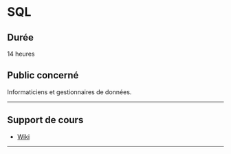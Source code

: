 # SQL

## Durée

14 heures

## Public concerné

Informaticiens et gestionnaires de données.

___

## Support de cours

* [Wiki](https://github.com/seeren-training/SQL/wiki)

___